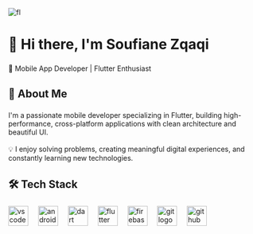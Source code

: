 ![fl](https://github.com/user-attachments/assets/921f9034-4600-43b3-a5d6-e3d2c39257a3)

<h1 align="left">👋 Hi there, I'm Soufiane Zqaqi</h1>

###

<p align="left">🎯 Mobile App Developer | Flutter Enthusiast</p>

###

<h2 align="left">🚀 About Me</h2>

###

<p align="left">I'm a passionate mobile developer specializing in Flutter, building high-performance, cross-platform applications with clean architecture and beautiful UI.<br><br>💡 I enjoy solving problems, creating meaningful digital experiences, and constantly learning new technologies.</p>

###

<h2 align="left">🛠️ Tech Stack</h2>

###

<div align="left">
  <img src="https://skillicons.dev/icons?i=vscode" height="40" alt="vscode logo"  />
  <img width="12" />
  <img src="https://skillicons.dev/icons?i=androidstudio" height="40" alt="androidstudio logo"  />
  <img width="12" />
  <img src="https://skillicons.dev/icons?i=dart" height="40" alt="dart logo"  />
  <img width="12" />
  <img src="https://skillicons.dev/icons?i=flutter" height="40" alt="flutter logo"  />
  <img width="12" />
  <img src="https://skillicons.dev/icons?i=firebase" height="40" alt="firebase logo"  />
  <img width="12" />
  <img src="https://skillicons.dev/icons?i=git" height="40" alt="git logo"  />
  <img width="12" />
  <img src="https://skillicons.dev/icons?i=github" height="40" alt="github logo"  />
</div>

###
